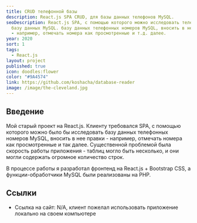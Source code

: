 ```yaml
---
title: CRUD телефонной базы
description: React.js SPA CRUD, для базы данных телефонов MySQL.
seoDescription: React.js SPA, с помощью которого можно исследовать телефонную
  базу данных MySQL. базу данных телефонных номеров MySQL, вносить в нее правки
  - например, отмечать номера как просмотренные и т.д. далее.
year: 2020
sort: 1
tags:
  - React.js
layout: project
published: true
icon: doodles:flower
color: "#9A4574"
link: https://github.com/koshacha/database-reader
image: /image/the-cleveland.jpg
---
```


## Введение

Мой старый проект на React.js. Клиенту требовался SPA, с помощью которого можно было бы исследовать базу данных телефонных номеров MySQL, вносить в нее правки - например, отмечать номера как просмотренные и так далее. Существенной проблемой была скорость работы приложения - таблиц могло быть несколько, и они могли содержать огромное количество строк.

В процессе работы я разработал фронтенд на React.js + Bootstrap CSS, а функции-обработчики MySQL были реализованы на PHP.

## Ссылки

- Ссылка на сайт: N/A, клиент пожелал использовать приложение локально на своем компьютере
